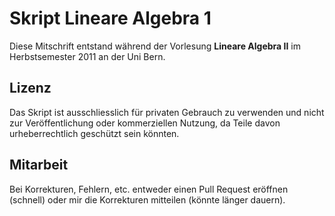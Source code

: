 # Skript Lineare Algebra 1

Diese Mitschrift entstand während der Vorlesung **Lineare Algebra II** im Herbstsemester 2011 an der Uni Bern. 

## Lizenz
Das Skript ist ausschliesslich für privaten Gebrauch zu verwenden und nicht zur Veröffentlichung oder kommerziellen Nutzung, da Teile davon urheberrechtlich geschützt sein könnten.

## Mitarbeit
Bei Korrekturen, Fehlern, etc. entweder einen Pull Request eröffnen (schnell) oder mir die Korrekturen mitteilen (könnte länger dauern).
